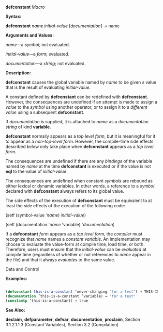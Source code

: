**defconstant** *Macro* 



**Syntax:** 



**defconstant** *name initial-value* [*documentation*] → name 



**Arguments and Values:** 



*name*—a *symbol*; not evaluated. 



*initial-value*—a *form*; evaluated. 



*documentation*—a *string*; not evaluated. 



**Description:** 



**defconstant** causes the global variable named by *name* to be given a value that is the result of evaluating *initial-value*. 



A constant defined by **defconstant** can be redefined with **defconstant**. However, the consequences are undefined if an attempt is made to assign a *value* to the *symbol* using another operator, or to assign it to a *different value* using a subsequent **defconstant**. 



If *documentation* is supplied, it is attached to *name* as a *documentation string* of kind **variable**. 



**defconstant** normally appears as a *top level form*, but it is meaningful for it to appear as a *non-top-level form*. However, the compile-time side effects described below only take place when **defconstant** appears as a *top level form*. 



The consequences are undefined if there are any *bindings* of the variable named by *name* at the time **defconstant** is executed or if the value is not **eql** to the value of *initial-value*. 



The consequences are undefined when constant *symbols* are rebound as either lexical or dynamic variables. In other words, a reference to a *symbol* declared with **defconstant** always refers to its global value. 



The side effects of the execution of **defconstant** must be equivalent to at least the side effects of the execution of the following code: 



(setf (symbol-value ’*name*) *initial-value*) 



(setf (documentation ’*name* ’variable) ’*documentation*) 



If a **defconstant** *form* appears as a *top level form*, the *compiler* must recognize that *name* names a *constant variable*. An implementation may choose to evaluate the value-form at compile time, load time, or both. Therefore, users must ensure that the *initial-value* can be *evaluated* at compile time (regardless of whether or not references to *name* appear in the file) and that it always *evaluates* to the same value. 



Data and Control 











**Examples:**
```lisp

(defconstant this-is-a-constant ’never-changing "for a test") → THIS-IS-A-CONSTANT this-is-a-constant → NEVER-CHANGING 
(documentation ’this-is-a-constant ’variable) → "for a test" 
(constantp ’this-is-a-constant) → true 

```
**See Also:** 



**declaim**, **defparameter**, **defvar**, **documentation**, **proclaim**, Section 3.1.2.1.1.3 (Constant Variables), Section 3.2 (Compilation) 



